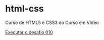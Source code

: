 # html-css
 Curso de HTML5 e CSS3 do Curso em Vídeo

<a href="https://caio-paulino.github.io/html-css/desafios/d010/android.html">
Executar o desafio 010
</a>